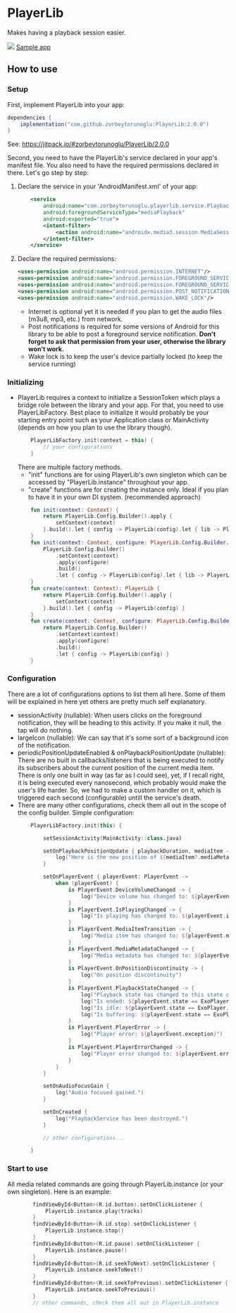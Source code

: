 # PlayerLib
Makes having a playback session easier.

[![](https://jitpack.io/v/zorbeytorunoglu/PlayerLib.svg)](https://jitpack.io/#zorbeytorunoglu/PlayerLib)
[Sample app]

## How to use

### Setup

First, implement PlayerLib into your app:
```groovy
dependencies {
    implementation("com.github.zorbeytorunoglu:PlayerLib:2.0.0")
}
```
See: https://jitpack.io/#zorbeytorunoglu/PlayerLib/2.0.0

Second, you need to have the PlayerLib's service declared in your app's manifest file. You also need to have the required permissions declared in there. Let's go step by step:
1. Declare the service in your 'AndroidManifest.xml' of your app:
    ```xml
        <service
            android:name="com.zorbeytorunoglu.playerlib.service.PlaybackService"
            android:foregroundServiceType="mediaPlayback"
            android:exported="true">
            <intent-filter>
                <action android:name="androidx.media3.session.MediaSessionService"/>
            </intent-filter>
        </service>
    ```
2. Declare the required permissions:
    ```xml
    <uses-permission android:name="android.permission.INTERNET"/>
    <uses-permission android:name="android.permission.FOREGROUND_SERVICE"/>
    <uses-permission android:name="android.permission.FOREGROUND_SERVICE_MEDIA_PLAYBACK"/>
    <uses-permission android:name="android.permission.POST_NOTIFICATIONS" />
    <uses-permission android:name="android.permission.WAKE_LOCK"/>
    ```
    - Internet is optional yet it is needed if you plan to get the audio files (m3u8, mp3, etc.) from network.
    - Post notifications is required for some versions of Android for this library to be able to post a foreground service notification. **Don't forget to ask that permission from your user, otherwise the library won't work.**
    - Wake lock is to keep the user's device partially locked (to keep the service running)

### Initializing

- PlayerLib requires a context to initialize a SessionToken which plays a bridge role between the library and your app.
  For that, you need to use PlayerLibFactory. Best place to initialize it would probably be your starting entry point such as your Application class or MainActivity (depends on how you plan to use the library though).
    ```kotlin
        PlayerLibFactory.init(context = this) {
            // your configurations
        }
    ```
  There are multiple factory methods.
    - "init" functions are for using PlayerLib's own singleton which can be accessed by "PlayerLib.instance" throughout your app.
    - "create" functions are for creating the instance only. Ideal if you plan to have it in your own DI system. (recommended approach)
    ```kotlin
        fun init(context: Context) {
            return PlayerLib.Config.Builder().apply {
                setContext(context)
            }.build().let { config -> PlayerLib(config).let { lib -> PlayerLib.initialize(lib) } }
        }
        fun init(context: Context, configure: PlayerLib.Config.Builder.() -> Unit) {
            PlayerLib.Config.Builder()
                .setContext(context)
                .apply(configure)
                .build()
                .let { config -> PlayerLib(config).let { lib -> PlayerLib.initialize(lib) } }
        }
        fun create(context: Context): PlayerLib {
            return PlayerLib.Config.Builder().apply {
                setContext(context)
            }.build().let { config -> PlayerLib(config) }
        }
        fun create(context: Context, configure: PlayerLib.Config.Builder.() -> Unit): PlayerLib {
            return PlayerLib.Config.Builder()
                .setContext(context)
                .apply(configure)
                .build()
                .let { config -> PlayerLib(config) }
        }
    ```
### Configuration

There are a lot of configurations options to list them all here. Some of them will be explained in here yet others are pretty much self explanatory.

- sessionActivity (nullable): When users clicks on the foreground notification, they will be heading to this activity. If you make it null, the tap will do nothing.
- largeIcon (nullable): We can say that it's some sort of a background icon of the notification.
- periodicPositionUpdateEnabled & onPlaybackPositionUpdate (nullable): There are no built in callbacks/listeners that is being executed to notify its subscribers about the current position of the current media item. There is only one built in way (as far as I could see), yet, if I recall right, it is being executed every nanosecond, which probably would make the user's life harder. So, we had to make a custom handler on it, which is triggered each second (configurable) untill the service's death.
- There are many other configurations, check them all out in the scope of the config builder.
  Simple configuration:
    ```kotlin
        PlayerLibFactory.init(this) {

            setSessionActivity(MainActivity::class.java)

            setOnPlaybackPositionUpdate { playbackDuration, mediaItem ->
                log("Here is the new position of ${mediaItem?.mediaMetadata?.displayTitle}: ${playbackDuration?.currentPosition}/${playbackDuration?.totalDuration}")
            }

            setOnPlayerEvent { playerEvent: PlayerEvent ->
                when (playerEvent) {
                    is PlayerEvent.DeviceVolumeChanged -> {
                        log("Device volume has changed to: ${playerEvent.volume}, isMuted: ${playerEvent.muted}")
                    }
                    is PlayerEvent.IsPlayingChanged -> {
                        log("Is playing has changed to: ${playerEvent.isPlaying}")
                    }
                    is PlayerEvent.MediaItemTransition -> {
                        log("Media item has changed to: ${playerEvent.mediaItem}")
                    }
                    is PlayerEvent.MediaMetadataChanged -> {
                        log("Media metadata has changed to: ${playerEvent.mediaMetadata}")
                    }
                    is PlayerEvent.OnPositionDiscontinuity -> {
                        log("On position discontinuity")
                    }
                    is PlayerEvent.PlaybackStateChanged -> {
                        log("Playback state has changed to this state code: ${playerEvent.state}")
                        log("Is ended: ${playerEvent.state == ExoPlayer.STATE_ENDED}")
                        log("Is idle: ${playerEvent.state == ExoPlayer.STATE_IDLE}")
                        log("Is buffering: ${playerEvent.state == ExoPlayer.STATE_BUFFERING}")
                    }
                    is PlayerEvent.PlayerError -> {
                        log("Player error: ${playerEvent.exception}")
                    }
                    is PlayerEvent.PlayerErrorChanged -> {
                        log("Player error changed to: ${playerEvent.error}")
                    }
                }
            }

            setOnAudioFocusGain {
                log("Audio focused gained.")
            }

            setOnCreated {
                log("PlaybackService has been destroyed.")
            }

            // other configurations...

        }
    ```

### Start to use

All media related commands are going through PlayerLib.instance (or your own singleton). Here is an example:
```kotlin
        findViewById<Button>(R.id.button).setOnClickListener {
            PlayerLib.instance.play(tracks)
        }
        findViewById<Button>(R.id.stop).setOnClickListener {
            PlayerLib.instance.stop()
        }
        findViewById<Button>(R.id.pause).setOnClickListener {
            PlayerLib.instance.pause()
        }
        findViewById<Button>(R.id.seekToNext).setOnClickListener {
            PlayerLib.instance.seekToNext()
        }
        findViewById<Button>(R.id.seekToPrevious).setOnClickListener {
            PlayerLib.instance.seekToPrevious()
        }
        // other commands, check them all out in PlayerLib.instance
```

[Sample App]: <https://github.com/zorbeytorunoglu/PlayerLib/tree/master/app>